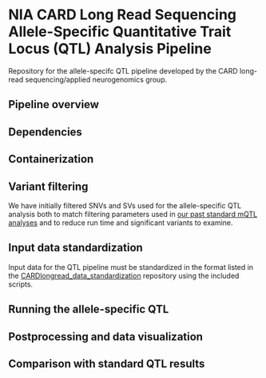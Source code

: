 # NIA CARD Long Read Sequencing Allele-Specific Quantitative Trait Locus (QTL) Analysis Pipeline
Repository for the allele-specifc QTL pipeline developed by the CARD long-read sequencing/applied neurogenomics group.
## Pipeline overview
## Dependencies
## Containerization
## Variant filtering
We have initially filtered SNVs and SVs used for the allele-specific QTL analysis both to match filtering parameters used in [our past standard mQTL analyses](https://www.biorxiv.org/content/10.1101/2024.12.16.628723v1) and to reduce run time and significant variants to examine.
## Input data standardization
Input data for the QTL pipeline must be standardized in the format listed in the [CARDlongread_data_standardization](https://github.com/NIH-CARD/CARDlongread_data_standardization) repository using the included scripts. 
## Running the allele-specific QTL
## Postprocessing and data visualization
## Comparison with standard QTL results
